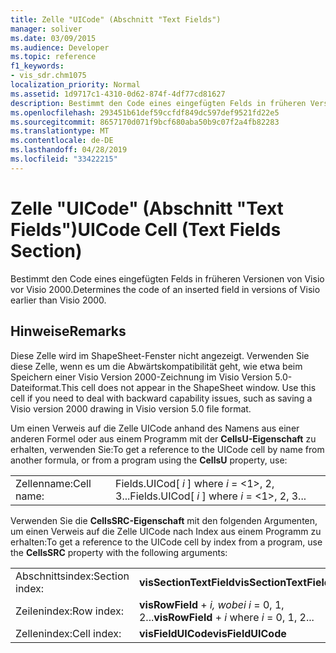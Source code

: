 ```yaml
---
title: Zelle "UICode" (Abschnitt "Text Fields")
manager: soliver
ms.date: 03/09/2015
ms.audience: Developer
ms.topic: reference
f1_keywords:
- vis_sdr.chm1075
localization_priority: Normal
ms.assetid: 1d9717c1-4310-0d62-874f-4df77cd81627
description: Bestimmt den Code eines eingefügten Felds in früheren Versionen von Visio vor Visio 2000.
ms.openlocfilehash: 293451b61def59ccfdf849dc597def9521fd22e5
ms.sourcegitcommit: 8657170d071f9bcf680aba50b9c07f2a4fb82283
ms.translationtype: MT
ms.contentlocale: de-DE
ms.lasthandoff: 04/28/2019
ms.locfileid: "33422215"
---
```

# <a name="uicode-cell-text-fields-section"></a><span data-ttu-id="c01cb-103">Zelle "UICode" (Abschnitt "Text Fields")</span><span class="sxs-lookup"><span data-stu-id="c01cb-103">UICode Cell (Text Fields Section)</span></span>

<span data-ttu-id="c01cb-104">Bestimmt den Code eines eingefügten Felds in früheren Versionen von Visio vor Visio 2000.</span><span class="sxs-lookup"><span data-stu-id="c01cb-104">Determines the code of an inserted field in versions of Visio earlier than Visio 2000.</span></span>
  
## <a name="remarks"></a><span data-ttu-id="c01cb-105">Hinweise</span><span class="sxs-lookup"><span data-stu-id="c01cb-105">Remarks</span></span>

<span data-ttu-id="c01cb-p101">Diese Zelle wird im ShapeSheet-Fenster nicht angezeigt. Verwenden Sie diese Zelle, wenn es um die Abwärtskompatibilität geht, wie etwa beim Speichern einer Visio Version 2000-Zeichnung im Visio Version 5.0-Dateiformat.</span><span class="sxs-lookup"><span data-stu-id="c01cb-p101">This cell does not appear in the ShapeSheet window. Use this cell if you need to deal with backward capability issues, such as saving a Visio version 2000 drawing in Visio version 5.0 file format.</span></span>
  
<span data-ttu-id="c01cb-108">Um einen Verweis auf die Zelle UICode anhand des Namens aus einer anderen Formel oder aus einem Programm mit der **CellsU-Eigenschaft** zu erhalten, verwenden Sie:</span><span class="sxs-lookup"><span data-stu-id="c01cb-108">To get a reference to the UICode cell by name from another formula, or from a program using the **CellsU** property, use:</span></span> 
  
|||
|:-----|:-----|
| <span data-ttu-id="c01cb-109">Zellenname:</span><span class="sxs-lookup"><span data-stu-id="c01cb-109">Cell name:</span></span>  <br/> | <span data-ttu-id="c01cb-110">Fields.UICod[  *i*  ] where  *i*  = <1>, 2, 3...</span><span class="sxs-lookup"><span data-stu-id="c01cb-110">Fields.UICod[  *i*  ]            where  *i*  = <1>, 2, 3...</span></span>  <br/> |
   
<span data-ttu-id="c01cb-111">Verwenden Sie die **CellsSRC-Eigenschaft** mit den folgenden Argumenten, um einen Verweis auf die Zelle UICode nach Index aus einem Programm zu erhalten:</span><span class="sxs-lookup"><span data-stu-id="c01cb-111">To get a reference to the UICode cell by index from a program, use the **CellsSRC** property with the following arguments:</span></span> 
  
|||
|:-----|:-----|
| <span data-ttu-id="c01cb-112">Abschnittsindex:</span><span class="sxs-lookup"><span data-stu-id="c01cb-112">Section index:</span></span>  <br/> |<span data-ttu-id="c01cb-113">**visSectionTextField**</span><span class="sxs-lookup"><span data-stu-id="c01cb-113">**visSectionTextField**</span></span> <br/> |
| <span data-ttu-id="c01cb-114">Zeilenindex:</span><span class="sxs-lookup"><span data-stu-id="c01cb-114">Row index:</span></span>  <br/> |<span data-ttu-id="c01cb-115">**visRowField**  +   *i,* *wobei i* = 0, 1, 2...</span><span class="sxs-lookup"><span data-stu-id="c01cb-115">**visRowField** +  *i*            where  *i*  = 0, 1, 2...</span></span>  <br/> |
| <span data-ttu-id="c01cb-116">Zellenindex:</span><span class="sxs-lookup"><span data-stu-id="c01cb-116">Cell index:</span></span>  <br/> |<span data-ttu-id="c01cb-117">**visFieldUICode**</span><span class="sxs-lookup"><span data-stu-id="c01cb-117">**visFieldUICode**</span></span> <br/> |
   

